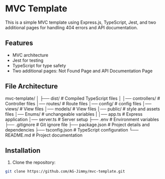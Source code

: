 # MVC Template

This is a simple MVC template using Express.js, TypeScript, Jest, and two additional pages for handling 404 errors and API documentation.

## Features

- MVC architecture
- Jest for testing
- TypeScript for type safety
- Two additional pages: Not Found Page and API Documentation Page

## File Architecture

mvc-template/
│
├── dist/ # Compiled TypeScript files
│
│── controllers/ # Controller files
│── routes/ # Route files
│── config/ # config files
│── views/ # View files
│── models/ # View files
│── public/ # style and assets files
│── Enums/ # unchangeable variables
|
│── app.ts # Express application
│── server.ts # Server setup
├── .env # Environment variables
├── .gitignore # Git ignore file
├── package.json # Project details and dependencies
├── tsconfig.json # TypeScript configuration
└── README.md # Project documentation

## Installation

1. Clone the repository:

```bash
git clone https://github.com/AG-Jimmy/mvc-template.git
```
